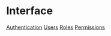 # Interface

[Authentication](interface_authentication.md)
[Users](interface_users.md)
[Roles](interface_users.md)
[Permissions](interface_users.md)

